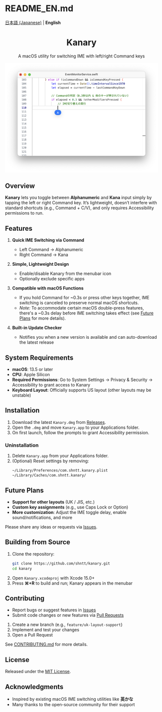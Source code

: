 # README_EN.md

[日本語 (Japanese)](./README.md) | **English**

<div align="center">
  <h1>Kanary</h1>
  <p>A macOS utility for switching IME with left/right Command keys</p>
  <img src="docs/Kanary_screenshot.png" alt="Kanary Icon" width="700">
</div>

## Overview

**Kanary** lets you toggle between **Alphanumeric** and **Kana** input simply by tapping the left or right Command key. It’s lightweight, doesn’t interfere with standard shortcuts (e.g., Command + C/V), and only requires Accessibility permissions to run.

## Features

1. **Quick IME Switching via Command**  
   - Left Command → Alphanumeric  
   - Right Command → Kana  

2. **Simple, Lightweight Design**  
   - Enable/disable Kanary from the menubar icon  
   - Optionally exclude specific apps

3. **Compatible with macOS Functions**  
   - If you hold Command for ~0.3s or press other keys together, IME switching is canceled to preserve normal macOS shortcuts.  
   - *Note:* To accommodate certain macOS double-press features, there's a ~0.3s delay before IME switching takes effect (see [Future Plans](#今後の計画) for more details).

4. **Built-in Update Checker**  
   - Notifies you when a new version is available and can auto-download the latest release

## System Requirements

- **macOS**: 13.5 or later  
- **CPU**: Apple Silicon  
- **Required Permissions**: Go to System Settings → Privacy & Security → Accessibility to grant access to Kanary  
- **Keyboard Layout**: Officially supports US layout (other layouts may be unstable)

## Installation

1. Download the latest `Kanary.dmg` from [Releases](https://github.com/shntt/kanary/releases).  
2. Open the `.dmg` and move `Kanary.app` to your Applications folder.  
3. On first launch, follow the prompts to grant Accessibility permission.

### Uninstallation

1. Delete `Kanary.app` from your Applications folder.  
2. (Optional) Reset settings by removing:
   ```
   ~/Library/Preferences/com.shntt.kanary.plist
   ~/Library/Caches/com.shntt.kanary/
   ```

## Future Plans

- **Support for other layouts** (UK / JIS, etc.)  
- **Custom key assignments** (e.g., use Caps Lock or Option)  
- **More customization**: Adjust the IME toggle delay, enable sound/notifications, and more

Please share any ideas or requests via [Issues](https://github.com/shntt/kanary/issues).

## Building from Source

1. Clone the repository:
   ```bash
   git clone https://github.com/shntt/kanary.git
   cd kanary
   ```
2. Open `Kanary.xcodeproj` with Xcode 15.0+  
3. Press **⌘+R** to build and run; Kanary appears in the menubar

## Contributing

- Report bugs or suggest features in [Issues](https://github.com/shntt/kanary/issues)  
- Submit code changes or new features via [Pull Requests](https://github.com/shntt/kanary/pulls)

1. Create a new branch (e.g., `feature/uk-layout-support`)  
2. Implement and test your changes  
3. Open a Pull Request

See [CONTRIBUTING.md](./CONTRIBUTING.md) for more details.

## License

Released under the [MIT License](./LICENSE.md).

## Acknowledgments

- Inspired by existing macOS IME switching utilities like **英かな**  
- Many thanks to the open-source community for their support